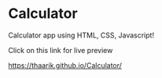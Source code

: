 # Calculator

Calculator app using HTML, CSS, Javascript!

Click on this link for live preview

https://thaarik.github.io/Calculator/
